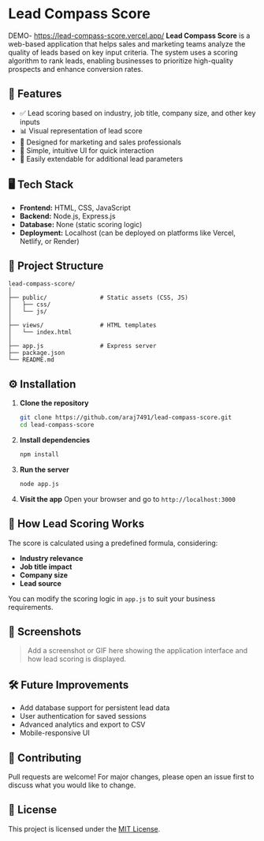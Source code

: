 # Lead Compass Score
DEMO- https://lead-compass-score.vercel.app/
**Lead Compass Score** is a web-based application that helps sales and marketing teams analyze the quality of leads based on key input criteria. The system uses a scoring algorithm to rank leads, enabling businesses to prioritize high-quality prospects and enhance conversion rates.

## 🚀 Features

- ✅ Lead scoring based on industry, job title, company size, and other key inputs  
- 📊 Visual representation of lead score  
- 💼 Designed for marketing and sales professionals  
- 🧠 Simple, intuitive UI for quick interaction  
- 🔧 Easily extendable for additional lead parameters  

## 🖥️ Tech Stack

- **Frontend:** HTML, CSS, JavaScript  
- **Backend:** Node.js, Express.js  
- **Database:** None (static scoring logic)  
- **Deployment:** Localhost (can be deployed on platforms like Vercel, Netlify, or Render)  

## 📂 Project Structure

```
lead-compass-score/
│
├── public/               # Static assets (CSS, JS)
│   ├── css/
│   └── js/
│
├── views/                # HTML templates
│   └── index.html
│
├── app.js                # Express server
├── package.json
└── README.md
```

## ⚙️ Installation

1. **Clone the repository**
   ```bash
   git clone https://github.com/araj7491/lead-compass-score.git
   cd lead-compass-score
   ```

2. **Install dependencies**
   ```bash
   npm install
   ```

3. **Run the server**
   ```bash
   node app.js
   ```

4. **Visit the app**
   Open your browser and go to `http://localhost:3000`

## 🧮 How Lead Scoring Works

The score is calculated using a predefined formula, considering:
- **Industry relevance**
- **Job title impact**
- **Company size**
- **Lead source**

You can modify the scoring logic in `app.js` to suit your business requirements.

## 📸 Screenshots

> Add a screenshot or GIF here showing the application interface and how lead scoring is displayed.

## 🛠️ Future Improvements

- Add database support for persistent lead data  
- User authentication for saved sessions  
- Advanced analytics and export to CSV  
- Mobile-responsive UI  

## 🙌 Contributing

Pull requests are welcome! For major changes, please open an issue first to discuss what you would like to change.

## 📄 License

This project is licensed under the [MIT License](LICENSE).
